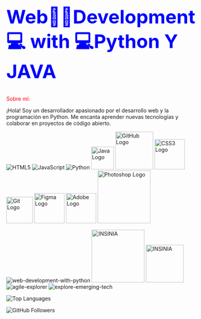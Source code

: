 <h1 style="font-size: 50px; color: blue;">Web🏃🏽Development💻 with 💻Python Y JAVA</h1>
<font color="red">Sobre mí:</font>
<p>¡Hola! Soy un desarrollador apasionado por el desarrollo web y la programación en Python. Me encanta aprender nuevas tecnologías y colaborar en proyectos de código abierto.</p>




![HTML5](https://img.shields.io/badge/HTML5-E34F26?style=for-the-badge&logo=html5&logoColor=white) ![JavaScript](https://img.shields.io/badge/JavaScript-323330?style=for-the-badge&logo=javascript&logoColor=F7DF1E)   ![Python](https://img.shields.io/badge/Python-3776AB?style=for-the-badge&logo=python&logoColor=white) <img src="https://img.shields.io/badge/Java-ED8B00?style=for-the-badge&logo=java&logoColor=white" alt="Java Logo" width="60"/> <img src="https://img.shields.io/badge/GitHub-181717?style=for-the-badge&logo=github&logoColor=white" alt="GitHub Logo" width="100"/> <img src="https://img.shields.io/badge/CSS3-1572B6?style=for-the-badge&logo=css3&logoColor=white" alt="CSS3 Logo" width="80"/> <img src="https://img.shields.io/badge/Git-F05032?style=for-the-badge&logo=git&logoColor=white" alt="Git Logo" width="70"/> <img src="https://img.shields.io/badge/Figma-F24E1E?style=for-the-badge&logo=figma&logoColor=blue" alt="Figma Logo" width="80"/> <img src="https://img.shields.io/badge/Adobe-FF0000?style=for-the-badge&logo=adobe&logoColor=white" alt="Adobe Logo" width="80"/> <img src="https://img.shields.io/badge/Adobe%20Photoshop-31A8FF?style=for-the-badge&logo=adobephotoshop&logoColor=white" alt="Photoshop Logo" width="140"/> 




![web-development-with-python](https://github.com/user-attachments/assets/2652770a-305d-4e11-8ed3-d5c53cc68ea5)    <img src="https://github.com/user-attachments/assets/63867f55-b632-450b-84b2-cf445f2eb4f5" alt="INSINIA" width="140"/> <img src="https://github.com/user-attachments/assets/850f3d41-9d2c-4301-8ee1-3094e6234859" alt="INSINIA" width="100"/> ![agile-explorer](https://github.com/user-attachments/assets/d0a1717b-a637-4601-8691-0122589207c8) ![explore-emerging-tech](https://github.com/user-attachments/assets/d17fbbea-3de1-4254-8055-2c777c30055e)


<p>
  <img src="https://github-readme-stats.vercel.app/api/top-langs/?username=CARLRAM2482&layout=compact&theme=radical" alt="Top Languages"/>
</p>


<img src="https://img.shields.io/github/followers/CARLRAM2482?style=for-the-badge" alt="GitHub Followers"/>





